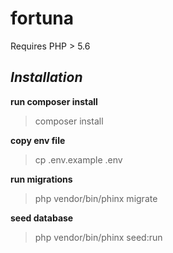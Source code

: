 # fortuna
Requires PHP > 5.6

*Installation*
----------

**run composer install**

> composer install

**copy env file**

> cp .env.example .env

**run migrations**

> php vendor/bin/phinx migrate

**seed database**

> php vendor/bin/phinx seed:run
